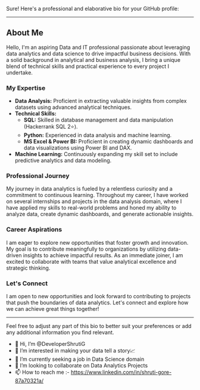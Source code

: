 Sure! Here's a professional and elaborative bio for your GitHub profile:

---

## About Me

Hello, I'm an aspiring Data and IT professional passionate about leveraging data analytics and data science to drive impactful business decisions. With a solid background in analytical and business analysis, I bring a unique blend of technical skills and practical experience to every project I undertake.

### My Expertise

- **Data Analysis:** Proficient in extracting valuable insights from complex datasets using advanced analytical techniques.
- **Technical Skills:**
  - **SQL:** Skilled in database management and data manipulation (Hackerrank SQL 2⭐).
  - **Python:** Experienced in data analysis and machine learning.
  - **MS Excel & Power BI:** Proficient in creating dynamic dashboards and data visualizations using Power BI and DAX.
- **Machine Learning:** Continuously expanding my skill set to include predictive analytics and data modeling.

### Professional Journey

My journey in data analytics is fueled by a relentless curiosity and a commitment to continuous learning. Throughout my career, I have worked on several internships and projects in the data analysis domain, where I have applied my skills to real-world problems and honed my ability to analyze data, create dynamic dashboards, and generate actionable insights.

### Career Aspirations

I am eager to explore new opportunities that foster growth and innovation. My goal is to contribute meaningfully to organizations by utilizing data-driven insights to achieve impactful results. As an immediate joiner, I am excited to collaborate with teams that value analytical excellence and strategic thinking.

### Let's Connect

I am open to new opportunities and look forward to contributing to projects that push the boundaries of data analytics. Let's connect and explore how we can achieve great things together!

---

Feel free to adjust any part of this bio to better suit your preferences or add any additional information you find relevant.












- 👋 Hi, I’m @DeveloperShrutiG
- 👀 I’m interested in making your data tell a story📈
- 🌱 I’m currently seeking a job in Data Science domain
- 💞️ I’m looking to collaborate on Data Analytics Projects
- 📫 How to reach me :- https://www.linkedin.com/in/shruti-gore-87a70321a/

<!---
DeveloperShrutiG/DeveloperShrutiG is a ✨ special ✨ repository because its `README.md` (this file) appears on your GitHub profile.
You can click the Preview link to take a look at your changes.
--->
